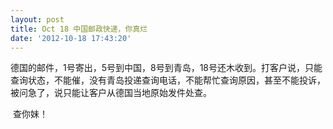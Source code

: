 ```yaml
---
layout: post
title: Oct 18 中国邮政快递，你真烂
date: '2012-10-18 17:43:20'
---
```



德国的邮件，1号寄出，5号到中国，8号到青岛，18号还木收到。打客户说，只能查询状态，不能催，没有青岛投递查询电话，不能帮忙查询原因，甚至不能投诉，被问急了，说只能让客户从德国当地原始发件处查。

 查你妹！


